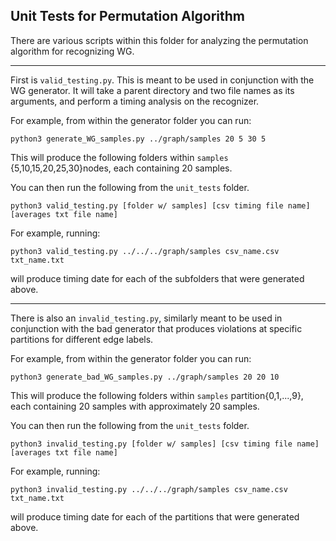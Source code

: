 ## Unit Tests for Permutation Algorithm
There are various scripts within this folder for analyzing the permutation algorithm for recognizing WG. 

---

First is `valid_testing.py`. This is meant to be used in conjunction with the WG generator. It will take a parent directory and two file names as its arguments, and perform a timing analysis on the recognizer. 

For example, from within the generator folder you can run: 
```
python3 generate_WG_samples.py ../graph/samples 20 5 30 5
```
This will produce the following folders within `samples` {5,10,15,20,25,30}nodes, each containing 20 samples. 

You can then run the following from the `unit_tests` folder. 
```
python3 valid_testing.py [folder w/ samples] [csv timing file name] [averages txt file name]
```
For example, running: 
```
python3 valid_testing.py ../../../graph/samples csv_name.csv txt_name.txt
```
will produce timing date for each of the subfolders that were generated above. 

---

There is also an `invalid_testing.py`, similarly meant to be used in conjunction with the bad generator that produces violations at specific partitions for different edge labels.

For example, from within the generator folder you can run: 
```
python3 generate_bad_WG_samples.py ../graph/samples 20 20 10
```
This will produce the following folders within `samples` partition{0,1,...,9}, each containing 20 samples with approximately 20 samples. 

You can then run the following from the `unit_tests` folder. 
```
python3 invalid_testing.py [folder w/ samples] [csv timing file name] [averages txt file name]
```
For example, running: 
```
python3 invalid_testing.py ../../../graph/samples csv_name.csv txt_name.txt
```
will produce timing date for each of the partitions that were generated above. 